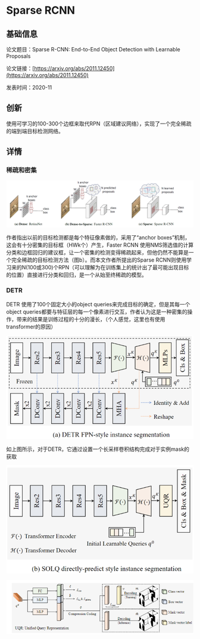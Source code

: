 # Sparse RCNN

## 基础信息

论文题目：Sparse R-CNN: End-to-End Object Detection with Learnable Proposals

论文链接：[https://arxiv.org/abs/2011.12450](https://arxiv.org/abs/2011.12450)

发表时间：2020-11

## 创新

使用可学习的100-300个边框来取代RPN（区域建议网络），实现了一个完全稀疏的端到端目标检测网络。


## 详情

### 稀疏和密集
![](../../../img/article/2022-03-15-15-25-43.png)

作者指出以前的目标检测都是每个特征像素做的，采用了“anchor boxes”机制，这会有十分密集的目标框（HWk个）产生，Faster RCNN 使用NMS筛选值的计算分类和边框回归的建议框，让一个密集的检测变得稀疏起来，但他仍然不能算是一个完全稀疏的目标检测方法（图b）。而本文作者所提出的Sparse RCNN则使用学习来的N(100或300)个RPN（可以理解为在训练集上的统计出了最可能出现目标的位置）直接进行分类和回归，是一个从始至终稀疏的模型。


### DETR
DETR 使用了100个固定大小的object queries来完成目标的确定，但是其每一个object queries都要与特征层的每一个像素进行交互，作者认为这是一种密集的操作，带来的结果是训练过程的十分的漫长，（个人感觉，这里也有使用transformer的原因）


![](../../../img/article/2022-03-12-13-59-28.png)

如上图所示，对于DETR，它通过设置一个长采样卷积结构完成对于实例mask的获取

![](../../../img/article/2022-03-12-13-58-55.png)

![](../../../img/article/2022-03-12-14-03-40.png)
